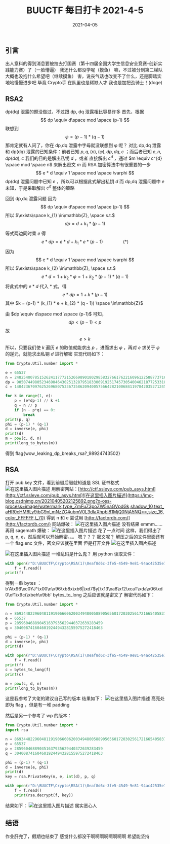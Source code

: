 ﻿---
title: BUUCTF 每日打卡 2021-4-5
date: 2021-04-05
tags: Crypto
mathjax: true
---

## 引言

出人意料的得到消息要被拉去打国赛（第十四届全国大学生信息安全竞赛-创新实践能力赛）了（一脸懵逼）
我还什么都没学呢（摸鱼）
嘛，不过被分到第二梯队大概也没抱什么希望吧（继续摸鱼）
害，说丧气话也改变不了什么，还是脚踏实地地慢慢进步吧
毕竟 Crypto手 在队里也是稀缺人才
我也是加把劲骑士！(doge)



## RSA2

dp(dq) 泄露的题没做过，不过跟 dp, dq 泄露相比容易许多
首先，根据
$$
dp \equiv d\space mod \space (p-1)
$$
联想到
$$
\varphi = (p-1) * (q-1)
$$
那肯定就有人问了，你在 dp,dq 泄露中字母就没联想到 φ 呢？
对比 dp,dq 泄露和 dp(dq) 泄露的已知条件：前者已知 $p, q, (n), (φ), dp, dq, c$ ；而后者已知 $e, n, dp(dq), c$
我们的目的是解出私钥 $d$ ，或者 直接解出 $c^{d}$ ，通过 $m \equiv c^{d} \space mod \space n$ 来解出密文 $m$
而 RSA 加密算法中有很重要的一步
$$
e * d \equiv 1 \space mod \space \varphi
$$
dp(dq) 泄露问题中已知 $e$ ，所以可以根据此式解出私钥 $d$
而 dp,dq 泄露问题中 $e$ 未知，于是采取解出 $c^{d}$ 整体的策略

回到 dp,dq 泄露问题
因为
$$
dp \equiv d\space mod \space (p-1)
$$
所以 $\exists\space k_{1} \in\mathbb{Z}, \space s.t.$ 
$$
dp = d + k_{1} * (p-1)
$$
等式两边同时乘 $e$ 得
$$
e * dp = e * d + k_{1} * e * (p-1) \qquad \qquad (*)
$$
因为
$$
e * d \equiv 1 \space mod \space \varphi
$$
所以 $\exists\space k_{2} \in\mathbb{Z}, \space s.t.$ 
$$
e * d = 1 + k_{2} * \varphi = 1 + k_{2} * (p-1) * (q-1)
$$
将此式中的 $e * d$ 代入 $*$ 式，得
$$
e * dp = 1+k * (p-1)
$$
其中 $k = (p-1) * (k_{1} * e + k_{2} * (q - 1)) \space \in\mathbb{Z}$

由 $dp \equiv d\space mod \space (p-1)$ 可知， 
$$
dp < (p-1) < p
$$
故
$$
e > k
$$
所以，只要我们使 $k$ 遍历 $e$ 的取值就能求出 $p$ ，进而求出 $\varphi$ ，再对 $e$ 求关于 $\varphi$ 的逆元，就能求出私钥 $d$ 进行解密
实现代码如下：
```python
from Crypto.Util.number import *

e = 65537
n = 248254007851526241177721526698901802985832766176221609612258877371620580060433101538328030305219918697643619814200930679612109885533801335348445023751670478437073055544724280684733298051599167660303645183146161497485358633681492129668802402065797789905550489547645118787266601929429724133167768465309665906113
dp = 905074498052346904643025132879518330691925174573054004621877253318682675055421970943552016695528560364834446303196939207056642927148093290374440210503657
c = 140423670976252696807533673586209400575664282100684119784203527124521188996403826597436883766041879067494280957410201958935737360380801845453829293997433414188838725751796261702622028587211560353362847191060306578510511380965162133472698713063592621028959167072781482562673683090590521214218071160287665180751

for k in range(1, e):
    p = (e*dp-1) // k +1
    q = n // p
    if (n - p*q) == 0:
        break
print(p, q)
phi = (p-1) * (q-1)
d = inverse(e, phi)
print(d)
m = pow(c, d, n)
print(long_to_bytes(m))
```
得到 flag{wow_leaking_dp_breaks_rsa?_98924743502}



## RSA

打开 pub.key 文件，看到前缀后缀就知道是 SSL 证书格式
![在这里插入图片描述](https://img-blog.csdnimg.cn/20210405195822130.png)
用解密网站：[http://ctf.ssleye.com/pub_asys.html](http://ctf.ssleye.com/pub_asys.html)![在这里插入图片描述](https://img-blog.csdnimg.cn/20210405202125892.png?x-oss-process=image/watermark,type_ZmFuZ3poZW5naGVpdGk,shadow_10,text_aHR0cHM6Ly9ibG9nLmNzZG4ubmV0L3dlaXhpbl81MjQ0NjA5NQ==,size_16,color_FFFFFF,t_70)
得到 n 和 e
尝试用 [http://factordb.com/](http://factordb.com/) 网站爆破：
![在这里插入图片描述](https://img-blog.csdnimg.cn/20210405202415250.png?x-oss-process=image/watermark,type_ZmFuZ3poZW5naGVpdGk,shadow_10,text_aHR0cHM6Ly9ibG9nLmNzZG4ubmV0L3dlaXhpbl81MjQ0NjA5NQ==,size_16,color_FFFFFF,t_70)
没有结果
emmm......
再用 sagemath 爆破：
![在这里插入图片描述](https://img-blog.csdnimg.cn/20210405195643588.png)
花了一点时间
这样，我们得出了 p, q, n, e，然后就可以开始解密。。。
嗯？？？
密文呢？
解压之后的文件里面还有一个 flag.enc 文件，密文应该就在里面
但是打开文件
![在这里插入图片描述](https://img-blog.csdnimg.cn/20210405204049918.png?x-oss-process=image/watermark,type_ZmFuZ3poZW5naGVpdGk,shadow_10,text_aHR0cHM6Ly9ibG9nLmNzZG4ubmV0L3dlaXhpbl81MjQ0NjA5NQ==,size_16,color_FFFFFF,t_70)

![在这里插入图片描述](https://img-blog.csdnimg.cn/20210405204107961.png?x-oss-process=image/watermark,type_ZmFuZ3poZW5naGVpdGk,shadow_10,text_aHR0cHM6Ly9ibG9nLmNzZG4ubmV0L3dlaXhpbl81MjQ0NjA5NQ==,size_16,color_FFFFFF,t_70)
一堆乱码是什么鬼？
用 python 读取文件：
```python
with open(r"D:\BUUCTF\Crypto\RSA(1)\0eaf8d6c-3fe5-4549-9e81-94ac42535e7b\flag.enc", "rb") as f:
    f = f.read()
print(f)
```
得到一串 bytes ：b'A\x96\xc0YJ^\x00\n\x96\xb8x\xb6|\xd7$y[\x13\xa8\xf2\xcaT\xda\x06\xd0\xf1\x9c(\xbeh\x9bb'
bytes_to_long 之后应该就是密文了
解密代码如下：
```python
from Crypto.Util.number import *

n = 86934482296048119190666062003494800588905656017203025617216654058378322103517
e = 65537
p = 285960468890451637935629440372639283459
q = 304008741604601924494328155975272418463

phi = (p-1) * (q-1)
d = inverse(e, phi)
print(d)

with open(r"D:\BUUCTF\Crypto\RSA(1)\0eaf8d6c-3fe5-4549-9e81-94ac42535e7b\flag.enc", "rb") as f:
    f = f.read()
print(f)
c = bytes_to_long(f)
print(c)

m = pow(c, d, n)
print(long_to_bytes(m))
```
这是我参考了大佬的建议自己写的版本
结果如下：
![在这里插入图片描述](https://img-blog.csdnimg.cn/20210405204527775.png)
高亮处即为 flag ，但是有一堆 padding

然后是另一个参考了 wp 的版本：
```python
from Crypto.Util.number import *
import rsa

n = 86934482296048119190666062003494800588905656017203025617216654058378322103517
e = 65537
p = 285960468890451637935629440372639283459
q = 304008741604601924494328155975272418463

phi = (p-1) * (q-1)
d = inverse(e, phi)
print(d)
key = rsa.PrivateKey(n, e, int(d), p, q)

with open(r"D:\BUUCTF\Crypto\RSA(1)\0eaf8d6c-3fe5-4549-9e81-94ac42535e7b\flag.enc", "rb") as f:
    f = f.read()
    print(rsa.decrypt(f, key))
```
结果如下：
![在这里插入图片描述](https://img-blog.csdnimg.cn/20210405204703573.png)
属实恶心人



## 结语

作业肝完了，假期也结束了
感觉什么都没干啊啊啊啊啊啊啊啊
希望能坚持
